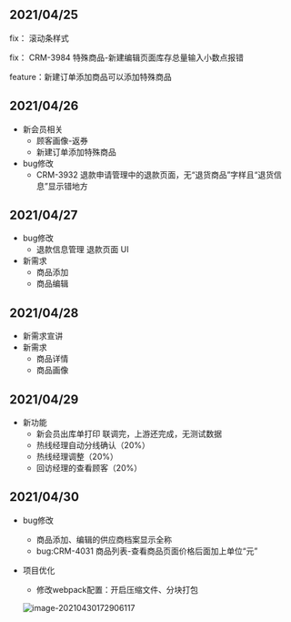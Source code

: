 ## 2021/04/25

fix：    滚动条样式

fix：    CRM-3984  特殊商品-新建编辑页面库存总量输入小数点报错

feature：新建订单添加商品可以添加特殊商品

## 2021/04/26

- 新会员相关
    - 顾客画像-返券
    - 新建订单添加特殊商品
- bug修改
    - CRM-3932 退款申请管理中的退款页面，无“退货商品”字样且“退货信息”显示错地方

## 2021/04/27

- bug修改
    - 退款信息管理 退款页面 UI
- 新需求
  - 商品添加 
  - 商品编辑

## 2021/04/28

- 新需求宣讲
- 新需求
  - 商品详情
  - 商品画像

## 2021/04/29

- 新功能
  - 新会员出库单打印 联调完，上游还完成，无测试数据
  - 热线经理自动分线确认（20%）
  - 热线经理调整（20%）
  - 回访经理的查看顾客（20%）

## 2021/04/30

- bug修改
  - 商品添加、编辑的供应商档案显示全称
  - bug:CRM-4031 商品列表-查看商品页面价格后面加上单位“元”
  
- 项目优化

  - 修改webpack配置：开启压缩文件、分块打包

  ![image-20210430172906117](https://gitee.com/wu_kang0718/image/raw/master//20210430172923445.png)













